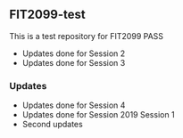 ## FIT2099-test

This is a test repository for FIT2099 PASS
- Updates done for Session 2
- Updates done for Session 3

###  Updates
- Updates done for Session 4
- Updates done for Session 2019 Session 1
- Second updates